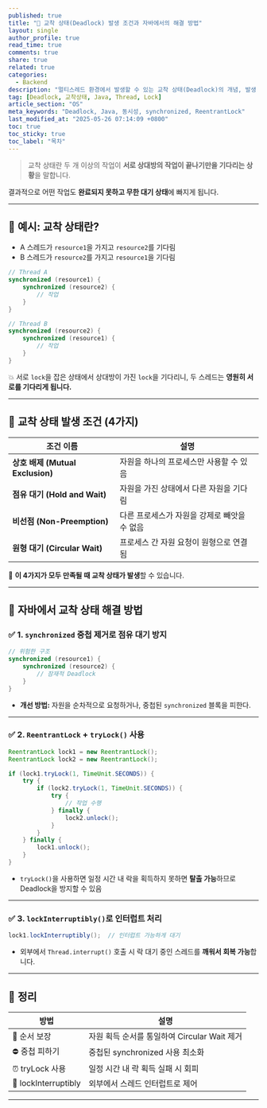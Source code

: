 ```yaml
---
published: true
title: "🧩 교착 상태(Deadlock) 발생 조건과 자바에서의 해결 방법"
layout: single
author_profile: true
read_time: true
comments: true
share: true
related: true
categories:
  - Backend
description: "멀티스레드 환경에서 발생할 수 있는 교착 상태(Deadlock)의 개념, 발생 조건, 자바에서의 예제 및 해결 방법을 정리합니다."
tag: [Deadlock, 교착상태, Java, Thread, Lock]
article_section: "OS"
meta_keywords: "Deadlock, Java, 동시성, synchronized, ReentrantLock"
last_modified_at: "2025-05-26 07:14:09 +0800"
toc: true
toc_sticky: true
toc_label: "목차"
---
```


> 교착 상태란 두 개 이상의 작업이 **서로 상대방의 작업이 끝나기만을 기다리는 상황**을 말합니다.

결과적으로 어떤 작업도 **완료되지 못하고 무한 대기 상태**에 빠지게 됩니다.

---

## 🚦 예시: 교착 상태란?

- A 스레드가 `resource1`을 가지고 `resource2`를 기다림
- B 스레드가 `resource2`를 가지고 `resource1`을 기다림

```java
// Thread A
synchronized (resource1) {
    synchronized (resource2) {
        // 작업
    }
}

// Thread B
synchronized (resource2) {
    synchronized (resource1) {
        // 작업
    }
}
```

💥 서로 `lock`을 잡은 상태에서 상대방이 가진 `lock`을 기다리니, 두 스레드는 **영원히 서로를 기다리게 됩니다.**

---

## 🔄 교착 상태 발생 조건 (4가지)

| 조건 이름 | 설명 |
|-----------|------|
| **상호 배제 (Mutual Exclusion)** | 자원을 하나의 프로세스만 사용할 수 있음 |
| **점유 대기 (Hold and Wait)** | 자원을 가진 상태에서 다른 자원을 기다림 |
| **비선점 (Non-Preemption)** | 다른 프로세스가 자원을 강제로 빼앗을 수 없음 |
| **원형 대기 (Circular Wait)** | 프로세스 간 자원 요청이 원형으로 연결됨 |

🧠 **이 4가지가 모두 만족될 때 교착 상태가 발생**할 수 있습니다.

---

## 🧯 자바에서 교착 상태 해결 방법

### ✅ 1. `synchronized` 중첩 제거로 점유 대기 방지

```java
// 위험한 구조
synchronized (resource1) {
    synchronized (resource2) {
        // 잠재적 Deadlock
    }
}
```

- **개선 방법:** 자원을 순차적으로 요청하거나, 중첩된 `synchronized` 블록을 피한다.

---

### ✅ 2. `ReentrantLock` + `tryLock()` 사용

```java
ReentrantLock lock1 = new ReentrantLock();
ReentrantLock lock2 = new ReentrantLock();

if (lock1.tryLock(1, TimeUnit.SECONDS)) {
    try {
        if (lock2.tryLock(1, TimeUnit.SECONDS)) {
            try {
                // 작업 수행
            } finally {
                lock2.unlock();
            }
        }
    } finally {
        lock1.unlock();
    }
}
```

- `tryLock()`을 사용하면 일정 시간 내 락을 획득하지 못하면 **탈출 가능**하므로 Deadlock을 방지할 수 있음

---

### ✅ 3. `lockInterruptibly()`로 인터럽트 처리

```java
lock1.lockInterruptibly();  // 인터럽트 가능하게 대기
```

- 외부에서 `Thread.interrupt()` 호출 시 락 대기 중인 스레드를 **깨워서 회복 가능**합니다.

---

## 🎯 정리

| 방법 | 설명 |
|------|------|
| 🔄 순서 보장 | 자원 획득 순서를 통일하여 Circular Wait 제거 |
| ⛔ 중첩 피하기 | 중첩된 synchronized 사용 최소화 |
| ⏰ tryLock 사용 | 일정 시간 내 락 획득 실패 시 회피 |
| 🚨 lockInterruptibly | 외부에서 스레드 인터럽트로 제어 |

---


